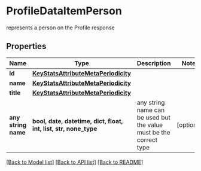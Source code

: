 # ProfileDataItemPerson

represents a person on the Profile response

## Properties
Name | Type | Description | Notes
------------ | ------------- | ------------- | -------------
**id** | [**KeyStatsAttributeMetaPeriodicity**](KeyStatsAttributeMetaPeriodicity.md) |  | 
**name** | [**KeyStatsAttributeMetaPeriodicity**](KeyStatsAttributeMetaPeriodicity.md) |  | 
**title** | [**KeyStatsAttributeMetaPeriodicity**](KeyStatsAttributeMetaPeriodicity.md) |  | 
**any string name** | **bool, date, datetime, dict, float, int, list, str, none_type** | any string name can be used but the value must be the correct type | [optional]

[[Back to Model list]](../README.md#documentation-for-models) [[Back to API list]](../README.md#documentation-for-api-endpoints) [[Back to README]](../README.md)


